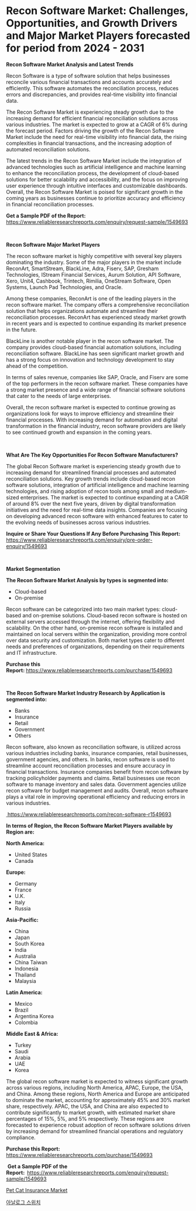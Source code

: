 <p><h1>Recon Software Market: Challenges, Opportunities, and Growth Drivers and Major Market Players forecasted for period from 2024 - 2031</h1></p><p><strong>Recon Software Market Analysis and Latest Trends</strong></p>
<p><p>Recon Software is a type of software solution that helps businesses reconcile various financial transactions and accounts accurately and efficiently. This software automates the reconciliation process, reduces errors and discrepancies, and provides real-time visibility into financial data.</p><p>The Recon Software Market is experiencing steady growth due to the increasing demand for efficient financial reconciliation solutions across various industries. The market is expected to grow at a CAGR of 6% during the forecast period. Factors driving the growth of the Recon Software Market include the need for real-time visibility into financial data, the rising complexities in financial transactions, and the increasing adoption of automated reconciliation solutions.</p><p>The latest trends in the Recon Software Market include the integration of advanced technologies such as artificial intelligence and machine learning to enhance the reconciliation process, the development of cloud-based solutions for better scalability and accessibility, and the focus on improving user experience through intuitive interfaces and customizable dashboards. Overall, the Recon Software Market is poised for significant growth in the coming years as businesses continue to prioritize accuracy and efficiency in financial reconciliation processes.</p></p>
<p><strong>Get a Sample PDF of the Report:&nbsp;</strong> <a href="https://www.reliableresearchreports.com/enquiry/request-sample/1549693">https://www.reliableresearchreports.com/enquiry/request-sample/1549693</a></p>
<p>&nbsp;</p>
<p><strong>Recon Software Major Market Players</strong></p>
<p><p>The recon software market is highly competitive with several key players dominating the industry. Some of the major players in the market include ReconArt, SmartStream, BlackLine, Adra, Fiserv, SAP, Gresham Technologies, IStream Financial Services, Aurum Solution, API Software, Xero, Unit4, Cashbook, Trintech, Rimilia, OneStream Software, Open Systems, Launch Pad Technologies, and Oracle.</p><p>Among these companies, ReconArt is one of the leading players in the recon software market. The company offers a comprehensive reconciliation solution that helps organizations automate and streamline their reconciliation processes. ReconArt has experienced steady market growth in recent years and is expected to continue expanding its market presence in the future.</p><p>BlackLine is another notable player in the recon software market. The company provides cloud-based financial automation solutions, including reconciliation software. BlackLine has seen significant market growth and has a strong focus on innovation and technology development to stay ahead of the competition.</p><p>In terms of sales revenue, companies like SAP, Oracle, and Fiserv are some of the top performers in the recon software market. These companies have a strong market presence and a wide range of financial software solutions that cater to the needs of large enterprises.</p><p>Overall, the recon software market is expected to continue growing as organizations look for ways to improve efficiency and streamline their financial processes. With increasing demand for automation and digital transformation in the financial industry, recon software providers are likely to see continued growth and expansion in the coming years.</p></p>
<p>&nbsp;</p>
<p><strong>What Are The Key Opportunities For Recon Software Manufacturers?</strong></p>
<p><p>The global Recon Software market is experiencing steady growth due to increasing demand for streamlined financial processes and automated reconciliation solutions. Key growth trends include cloud-based recon software solutions, integration of artificial intelligence and machine learning technologies, and rising adoption of recon tools among small and medium-sized enterprises. The market is expected to continue expanding at a CAGR of around 8% over the next five years, driven by digital transformation initiatives and the need for real-time data insights. Companies are focusing on developing advanced recon software with enhanced features to cater to the evolving needs of businesses across various industries.</p></p>
<p><strong>Inquire or Share Your Questions If Any Before Purchasing This Report:</strong> <a href="https://www.reliableresearchreports.com/enquiry/pre-order-enquiry/1549693">https://www.reliableresearchreports.com/enquiry/pre-order-enquiry/1549693</a></p>
<p>&nbsp;</p>
<p><strong>Market Segmentation</strong></p>
<p><strong>The Recon Software Market Analysis by types is segmented into:</strong></p>
<p><ul><li>Cloud-based</li><li>On-premise</li></ul></p>
<p><p>Recon software can be categorized into two main market types: cloud-based and on-premise solutions. Cloud-based recon software is hosted on external servers accessed through the internet, offering flexibility and scalability. On the other hand, on-premise recon software is installed and maintained on local servers within the organization, providing more control over data security and customization. Both market types cater to different needs and preferences of organizations, depending on their requirements and IT infrastructure.</p></p>
<p><strong>Purchase this Report:&nbsp;</strong><a href="https://www.reliableresearchreports.com/purchase/1549693">https://www.reliableresearchreports.com/purchase/1549693</a></p>
<p>&nbsp;</p>
<p><strong>The Recon Software Market Industry Research by Application is segmented into:</strong></p>
<p><ul><li>Banks</li><li>Insurance</li><li>Retail</li><li>Government</li><li>Others</li></ul></p>
<p><p>Recon software, also known as reconciliation software, is utilized across various industries including banks, insurance companies, retail businesses, government agencies, and others. In banks, recon software is used to streamline account reconciliation processes and ensure accuracy in financial transactions. Insurance companies benefit from recon software by tracking policyholder payments and claims. Retail businesses use recon software to manage inventory and sales data. Government agencies utilize recon software for budget management and audits. Overall, recon software plays a vital role in improving operational efficiency and reducing errors in various industries.</p></p>
<p><a href="https://www.reliableresearchreports.com/recon-software-r1549693">&nbsp;https://www.reliableresearchreports.com/recon-software-r1549693</a></p>
<p><strong>In terms of Region, the Recon Software Market Players available by Region are:</strong></p>
<p>
    <p> <strong> North America: </strong>
        <ul>
            <li>United States</li>
            <li>Canada</li>
        </ul>
        </p> 
    <p> <strong> Europe: </strong>
        <ul>
            <li>Germany</li>
            <li>France</li>
            <li>U.K.</li>
            <li>Italy</li>
            <li>Russia</li>
        </ul>
        </p> 
    <p> <strong> Asia-Pacific: </strong>
        <ul>
            <li>China</li>
            <li>Japan</li>
            <li>South Korea</li>
            <li>India</li>
            <li>Australia</li>
            <li>China Taiwan</li>
            <li>Indonesia</li>
            <li>Thailand</li>
            <li>Malaysia</li>
        </ul>
        </p> 
    <p> <strong> Latin America: </strong>
        <ul>
            <li>Mexico</li>
            <li>Brazil</li>
            <li>Argentina Korea</li>
            <li>Colombia</li>
        </ul>
        </p> 
    <p> <strong> Middle East & Africa: </strong>
        <ul>
            <li>Turkey</li>
            <li>Saudi</li>
            <li>Arabia</li>
            <li>UAE</li>
            <li>Korea</li>
        </ul>
    </p>
    </p>
<p><p>The global recon software market is expected to witness significant growth across various regions, including North America, APAC, Europe, the USA, and China. Among these regions, North America and Europe are anticipated to dominate the market, accounting for approximately 45% and 30% market share, respectively. APAC, the USA, and China are also expected to contribute significantly to market growth, with estimated market share percentages of 15%, 5%, and 5% respectively. These regions are forecasted to experience robust adoption of recon software solutions driven by increasing demand for streamlined financial operations and regulatory compliance.</p></p>
<p><strong>Purchase this Report: </strong><a href="https://www.reliableresearchreports.com/purchase/1549693">https://www.reliableresearchreports.com/purchase/1549693</a></p>
<p>&nbsp;<strong>Get a Sample PDF of the Report:&nbsp;&nbsp;</strong><a href="https://www.reliableresearchreports.com/enquiry/request-sample/1549693">https://www.reliableresearchreports.com/enquiry/request-sample/1549693</a></p>
<p><strong></strong></p>
<p><p><a href="https://github.com/lbird53714/Market-Research-Report-List-4/blob/main/pet-cat-insurance-market.md">Pet Cat Insurance Market</a></p><p><a href="https://github.com/vdhdwjyp90142/Market-Research-Report-List-2/blob/main/973095158783.md">아날로그 스위치</a></p></p>